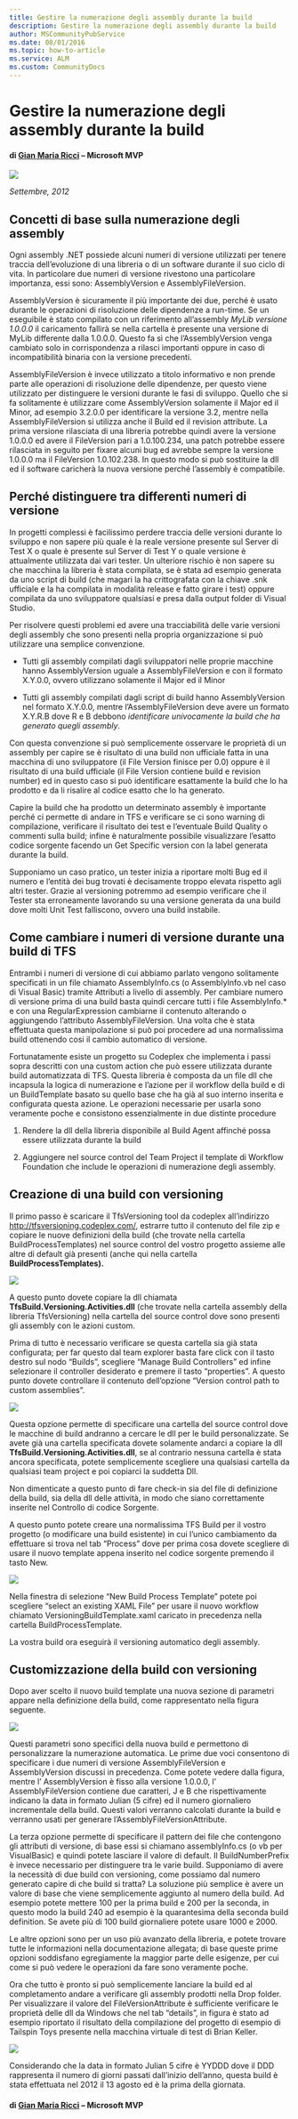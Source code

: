 ```yaml
---
title: Gestire la numerazione degli assembly durante la build
description: Gestire la numerazione degli assembly durante la build
author: MSCommunityPubService
ms.date: 08/01/2016
ms.topic: how-to-article
ms.service: ALM
ms.custom: CommunityDocs
---
```


# Gestire la numerazione degli assembly durante la build

#### di [Gian Maria Ricci](http://mvp.microsoft.com/profiles/Ricci) – Microsoft MVP

![](./img/MVPLogo.png)

*Settembre, 2012*

Concetti di base sulla numerazione degli assembly
-------------------------------------------------

Ogni assembly .NET possiede alcuni numeri di versione utilizzati per
tenere traccia dell’evoluzione di una libreria o di un software durante
il suo ciclo di vita. In particolare due numeri di versione rivestono
una particolare importanza, essi sono: AssemblyVersion e
AssemblyFileVersion.

AssemblyVersion è sicuramente il più importante dei due, perché è usato
durante le operazioni di risoluzione delle dipendenze a run-time. Se un
eseguibile è stato compilato con un riferimento all’assembly *MyLib
versione 1.0.0.0* il caricamento fallirà se nella cartella è presente
una versione di MyLib differente dalla 1.0.0.0. Questo fa sì che
l’AssemblyVersion venga cambiato solo in corrispondenza a rilasci
importanti oppure in caso di incompatibilità binaria con la versione
precedenti.

AssemblyFileVersion è invece utilizzato a titolo informativo e non
prende parte alle operazioni di risoluzione delle dipendenze, per questo
viene utilizzato per distinguere le versioni durante le fasi di
sviluppo. Quello che si fa solitamente è utilizzare come AssemblyVersion
solamente il Major ed il Minor, ad esempio 3.2.0.0 per identificare la
versione 3.2, mentre nella AssemblyFileVersion si utilizza anche il
Build ed il revision attribute. La prima versione rilasciata di una
libreria potrebbe quindi avere la versione 1.0.0.0 ed avere il
FileVersion pari a 1.0.100.234, una patch potrebbe essere rilasciata in
seguito per fixare alcuni bug ed avrebbe sempre la versione 1.0.0.0 ma
il FileVersion 1.0.102.238. In questo modo si può sostituire la dll ed
il software caricherà la nuova versione perché l’assembly è compatibile.

Perché distinguere tra differenti numeri di versione
----------------------------------------------------

In progetti complessi è facilissimo perdere traccia delle versioni
durante lo sviluppo e non sapere più quale è la reale versione presente
sul Server di Test X o quale è presente sul Server di Test Y o quale
versione è attualmente utilizzata dai vari tester. Un ulteriore rischio
è non sapere su che macchina la libreria è stata compilata, se è stata
ad esempio generata da uno script di build (che magari la ha
crittografata con la chiave .snk ufficiale e la ha compilata in modalità
release e fatto girare i test) oppure compilata da uno sviluppatore
qualsiasi e presa dalla output folder di Visual Studio.

Per risolvere questi problemi ed avere una tracciabilità delle varie
versioni degli assembly che sono presenti nella propria organizzazione
si può utilizzare una semplice convenzione.

- Tutti gli assembly compilati dagli sviluppatori nelle proprie macchine
hanno AssemblyVersion uguale a AssemblyFileVersion e con il formato
X.Y.0.0, ovvero utilizzano solamente il Major ed il Minor

- Tutti gli assembly compilati dagli script di build hanno
AssemblyVersion nel formato X.Y.0.0, mentre l’AssemblyFileVersion deve
avere un formato X.Y.R.B dove R e B debbono *identificare univocamente
la build che ha generato quegli assembly*.

Con questa convenzione si può semplicemente osservare le proprietà di un
assembly per capire se è risultato di una build non ufficiale fatta in
una macchina di uno sviluppatore (il File Version finisce per 0.0)
oppure è il risultato di una build ufficiale (il File Version contiene
build e revision number) ed in questo caso si può identificare
esattamente la build che lo ha prodotto e da li risalire al codice
esatto che lo ha generato.

Capire la build che ha prodotto un determinato assembly è importante
perché ci permette di andare in TFS e verificare se ci sono warning di
compilazione, verificare il risultato dei test e l’eventuale Build
Quality o commenti sulla build; infine è naturalmente possibile
visualizzare l’esatto codice sorgente facendo un Get Specific version
con la label generata durante la build.

Supponiamo un caso pratico, un tester inizia a riportare molti Bug ed il
numero e l’entità dei bug trovati è decisamente troppo elevata rispetto
agli altri tester. Grazie al versioning potremmo ad esempio verificare
che il Tester sta erroneamente lavorando su una versione generata da una
build dove molti Unit Test falliscono, ovvero una build instabile.

Come cambiare i numeri di versione durante una build di TFS
-----------------------------------------------------------

Entrambi i numeri di versione di cui abbiamo parlato vengono solitamente
specificati in un file chiamato AssemblyInfo.cs (o AssemblyInfo.vb nel
caso di Visual Basic) tramite Attributi a livello di assembly. Per
cambiare numero di versione prima di una build basta quindi cercare
tutti i file AssemblyInfo.\* e con una RegularExpression cambiarne il
contenuto alterando o aggiungendo l’attributo AssemblyFileVersion. Una
volta che è stata effettuata questa manipolazione si può poi procedere
ad una normalissima build ottenendo cosi il cambio automatico di
versione.

Fortunatamente esiste un progetto su Codeplex che implementa i passi
sopra descritti con una custom action che può essere utilizzata durante
build automatizzata di TFS. Questa libreria è composta da un file dll
che incapsula la logica di numerazione e l’azione per il workflow della
build e di un BuildTemplate basato su quello base che ha già al suo
interno inserita e configurata questa azione. Le operazioni necessarie
per usarla sono veramente poche e consistono essenzialmente in due
distinte procedure

1.  Rendere la dll della libreria disponibile al Build Agent affinché
    possa essere utilizzata durante la build

2.  Aggiungere nel source control del Team Project il template di
    Workflow Foundation che include le operazioni di numerazione
    degli assembly.

Creazione di una build con versioning
-------------------------------------

Il primo passo è scaricare il TfsVersioning tool da codeplex
all’indirizzo <http://tfsversioning.codeplex.com/>, estrarre tutto il
contenuto del file zip e copiare le nuove definizioni della build (che
trovate nella cartella BuildProcessTemplates) nel source control del
vostro progetto assieme alle altre di default già presenti (anche qui
nella cartella **BuildProcessTemplates).**

![](./img/AssemblyNumberingDuringBuild/image2.png)


A questo punto dovete copiare la dll chiamata
**TfsBuild.Versioning.Activities.dll** (che trovate nella cartella
assembly della libreria TfsVersioning) nella cartella del source control
dove sono presenti gli assembly con le azioni custom.

Prima di tutto è necessario verificare se questa cartella sia già stata
configurata; per far questo dal team explorer basta fare click con il
tasto destro sul nodo “Builds”, scegliere “Manage Build Controllers” ed
infine selezionare il controller desiderato e premere il tasto
“properties”. A questo punto dovete controllare il contenuto
dell’opzione “Version control path to custom assemblies”.

![](./img/AssemblyNumberingDuringBuild/image3.png)


Questa opzione permette di specificare una cartella del source control
dove le macchine di build andranno a cercare le dll per le build
personalizzate. Se avete già una cartella specificata dovete solamente
andarci a copiare la dll **TfsBuild.Versioning.Activities.dll**, se al
contrario nessuna cartella è stata ancora specificata, potete
semplicemente scegliere una qualsiasi cartella da qualsiasi team project
e poi copiarci la suddetta Dll.

Non dimenticate a questo punto di fare check-in sia del file di
definizione della build, sia della dll delle attività, in modo che siano
correttamente inserite nel Controllo di codice Sorgente.

A questo punto potete creare una normalissima TFS Build per il vostro
progetto (o modificare una build esistente) in cui l’unico cambiamento
da effettuare si trova nel tab “Process” dove per prima cosa dovete
scegliere di usare il nuovo template appena inserito nel codice sorgente
premendo il tasto New.

![](./img/AssemblyNumberingDuringBuild/image4.png)


Nella finestra di selezione “New Build Process Template” potete poi
scegliere “select an existing XAML File” per usare il nuovo workflow
chiamato VersioningBuildTemplate.xaml caricato in precedenza nella
cartella BuildProcessTemplate.

La vostra build ora eseguirà il versioning automatico degli assembly.

Customizzazione della build con versioning
------------------------------------------

Dopo aver scelto il nuovo build template una nuova sezione di parametri
appare nella definizione della build, come rappresentato nella figura
seguente.

![](./img/AssemblyNumberingDuringBuild/image5.png)


Questi parametri sono specifici della nuova build e permettono di
personalizzare la numerazione automatica. Le prime due voci consentono
di specificare i due numeri di versione AssemblyFileVersion e
AssemblyVersion discussi in precedenza. Come potete vedere dalla figura,
mentre l’ AssemblyVersion è fisso alla versione 1.0.0.0, l’
AssemblyFileVersion contiene due caratteri, J e B che rispettivamente
indicano la data in formato Julian (5 cifre) ed il numero giornaliero
incrementale della build. Questi valori verranno calcolati durante la
build e verranno usati per generare l’AssemblyFileVersionAttribute.

La terza opzione permette di specificare il pattern dei file che
contengono gli attributi di versione, di base essi si chiamano
assemblyInfo.cs (o vb per VisualBasic) e quindi potete lasciare il
valore di default. Il BuildNumberPrefix è invece necessario per
distinguere tra le varie build. Supponiamo di avere la necessità di due
build con versioning, come possiamo dal numero generato capire di che
build si tratta? La soluzione più semplice è avere un valore di base che
viene semplicemente aggiunto al numero della build. Ad esempio potete
mettere 100 per la prima build e 200 per la seconda, in questo modo la
build 240 ad esempio è la quarantesima della seconda build definition.
Se avete più di 100 build giornaliere potete usare 1000 e 2000.

Le altre opzioni sono per un uso più avanzato della libreria, e potete
trovare tutte le informazioni nella documentazione allegata; di base
queste prime opzioni soddisfano egregiamente la maggior parte delle
esigenze, per cui come si può vedere le operazioni da fare sono
veramente poche.

Ora che tutto è pronto si può semplicemente lanciare la build ed al
completamento andare a verificare gli assembly prodotti nella Drop
folder. Per visualizzare il valore del FileVersionAttribute è
sufficiente verificare le proprietà delle dll da Windows che nel tab
“details”, in figura è stato ad esempio riportato il risultato della
compilazione del progetto di esempio di Tailspin Toys presente nella
macchina virtuale di test di Brian Keller.

![](./img/AssemblyNumberingDuringBuild/image6.png)


Considerando che la data in formato Julian 5 cifre è YYDDD dove il DDD
rappresenta il numero di giorni passati dall’inizio dell’anno, questa
build è stata effettuata nel 2012 il 13 agosto ed è la prima della
giornata.


#### di [Gian Maria Ricci](http://mvp.microsoft.com/profiles/Ricci) – Microsoft MVP



